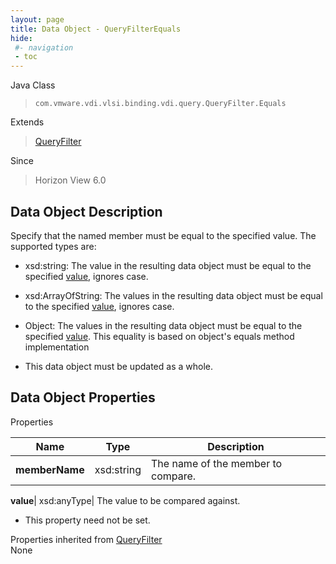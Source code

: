 ```yaml
---
layout: page
title: Data Object - QueryFilterEquals
hide:
 #- navigation
 - toc
---
```






Java Class  
> `com.vmware.vdi.vlsi.binding.vdi.query.QueryFilter.Equals`

Extends  
> [QueryFilter](vdi.query.QueryFilter.Filter.md)

Since  
> Horizon View 6.0


## Data Object Description 

Specify that the named member must be equal to the specified value. The supported types are: 

  * xsd:string: The value in the resulting data object must be equal to the specified [value](vdi.query.QueryFilter.Equals.md#value), ignores case.
  * xsd:ArrayOfString: The values in the resulting data object must be equal to the specified [value](vdi.query.QueryFilter.Equals.md#value), ignores case.
  * Object: The values in the resulting data object must be equal to the specified [value](vdi.query.QueryFilter.Equals.md#value). This equality is based on object's equals method implementation


  * This data object must be updated as a whole.



## Data Object Properties

Properties

Name |  Type |  Description   
---|---|---  
**memberName**|  xsd:string|  The name of the member to compare.   
  
**value**|  xsd:anyType|  The value to be compared against.   


* This property need not be set.

  
Properties inherited from [QueryFilter](vdi.query.QueryFilter.Filter.md)  
None  
  
  
   
  
  
